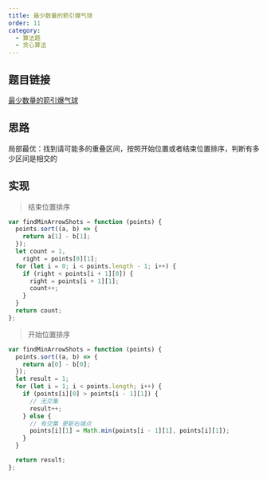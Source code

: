 ```yaml
---
title: 最少数量的箭引爆气球
order: 11
category:
  - 算法题
  - 贪心算法
---
```


## 题目链接

[最少数量的箭引爆气球](https://leetcode.cn/problems/minimum-number-of-arrows-to-burst-balloons/)

## 思路

局部最优：找到请可能多的重叠区间，按照开始位置或者结束位置排序，判断有多少区间是相交的

## 实现

> 结束位置排序

```js
var findMinArrowShots = function (points) {
  points.sort((a, b) => {
    return a[1] - b[1];
  });
  let count = 1,
    right = points[0][1];
  for (let i = 0; i < points.length - 1; i++) {
    if (right < points[i + 1][0]) {
      right = points[i + 1][1];
      count++;
    }
  }
  return count;
};
```

> 开始位置排序

```js
var findMinArrowShots = function (points) {
  points.sort((a, b) => {
    return a[0] - b[0];
  });
  let result = 1;
  for (let i = 1; i < points.length; i++) {
    if (points[i][0] > points[i - 1][1]) {
      // 无交集
      result++;
    } else {
      // 有交集 更新右端点
      points[i][1] = Math.min(points[i - 1][1], points[i][1]);
    }
  }

  return result;
};
```
